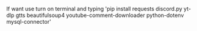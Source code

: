If want use turn on terminal and typing 'pip install requests discord.py yt-dlp gtts beautifulsoup4 youtube-comment-downloader python-dotenv mysql-connector'
